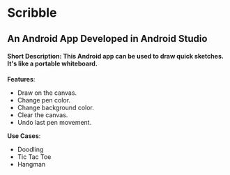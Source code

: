 # Scribble
## An Android App Developed in Android Studio

#### Short Description: This Android app can be used to draw quick sketches. It's like a portable whiteboard.

**Features**:
- Draw on the canvas.
- Change pen color.
- Change background color.
- Clear the canvas.
- Undo last pen movement.

**Use Cases**:
- Doodling
- Tic Tac Toe
- Hangman
